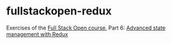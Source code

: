# fullstackopen-redux

Exercises of the [Full Stack Open course](https://fullstackopen.com/en/), Part 6: [Advanced state management with Redux](https://fullstackopen.com/en/part6)
